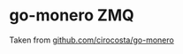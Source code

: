 # go-monero ZMQ

Taken from [github.com/cirocosta/go-monero](https://github.com/cirocosta/go-monero/tree/ac58bd1fd1c24265941a0e0cd99edb01ae0c9786/pkg/zmq)